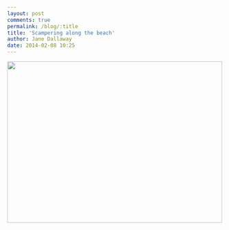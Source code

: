 ```yaml
---
layout: post
comments: true
permalink: /blog/:title
title: 'Scampering along the beach'
author: Jane Dallaway
date: 2014-02-08 10:25
---
```


<div><a href="//static.skitters.dallaway.com/tp_IMG_20140208_102405.JPG"><img src="//static.skitters.dallaway.com/tp_thumb_IMG_20140208_102405.JPG" width="500" height="375"/></a></div>


  
      
